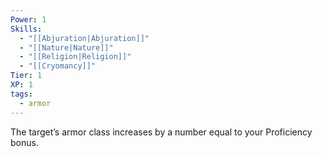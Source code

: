 ```yaml
---
Power: 1
Skills:
  - "[[Abjuration|Abjuration]]"
  - "[[Nature|Nature]]"
  - "[[Religion|Religion]]"
  - "[[Cryomancy]]"
Tier: 1
XP: 1
tags:
  - armor
---
```

The target’s armor class increases by a number equal to your Proficiency bonus.